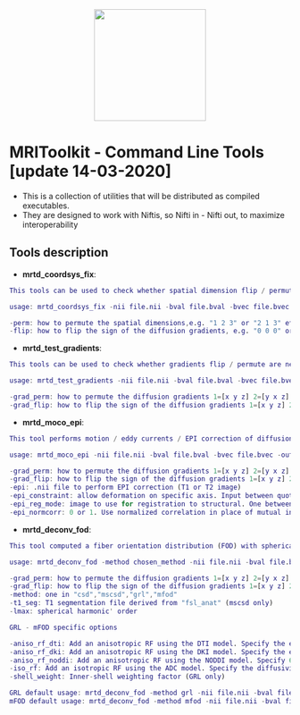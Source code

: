 <a href="https://github.com/delucaal/MRIToolkit"> 
<span style='align:center'> <img src="img/MRIToolkitLogo.png" style="width:200px;  display: block;  margin-left: auto;  margin-right: auto;"/> </span>
 </a> 
 
 # MRIToolkit - Command Line Tools [update 14-03-2020] 

- This is a collection of utilities that will be distributed as compiled executables.  
- They are designed to work with Niftis, so Nifti in - Nifti out, to maximize interoperability

## Tools description
- **mrtd_coordsys_fix**: 
```matlab
This tools can be used to check whether spatial dimension flip / permute are needed to properly process the given diffusion MRI data

usage: mrtd_coordsys_fix -nii file.nii -bval file.bval -bvec file.bvec -out screenshot_file_no_extension (other_options)

-perm: how to permute the spatial dimensions,e.g. "1 2 3" or "2 1 3" etc.
-flip: how to flip the sign of the diffusion gradients, e.g. "0 0 0" or "0 1 0" etc.
```
- **mrtd_test_gradients**: 
```matlab
This tools can be used to check whether gradients flip / permute are needed to properly process the given diffusion MRI data

usage: mrtd_test_gradients -nii file.nii -bval file.bval -bvec file.bvec -out screenshot_file_no_extension (other_options)

-grad_perm: how to permute the diffusion gradients 1=[x y z] 2=[y x z] 3=[z y x] 4=[x z y] =[y z x] 6=[z x y]
-grad_flip: how to flip the sign of the diffusion gradients 1=[x y z] 2=[-x y z] 3=[x -y z] 4=[x y -z]
```
- **mrtd_moco_epi**: 
```matlab
This tool performs motion / eddy currents / EPI correction of diffusion data.

usage: mrtd_moco_epi -nii file.nii -bval file.bval -bvec file.bvec -out corrected_file (other_options)

-grad_perm: how to permute the diffusion gradients 1=[x y z] 2=[y x z] 3=[z y x] 4=[x z y] =[y z x] 6=[z x y]
-grad_flip: how to flip the sign of the diffusion gradients 1=[x y z] 2=[-x y z] 3=[x -y z] 4=[x y -z]
-epi: .nii file to perform EPI correction (T1 or T2 image)
-epi_constraint: allow deformation on specific axis. Input between quotas "1 1 1"
-epi_reg_mode: image to use for registration to structural. One between "fa" (default), "b0", "dwis"
-epi_normcorr: 0 or 1. Use normalized correlation in place of mutual information to drive the registration.
```
- **mrtd_deconv_fod**: 
```matlab
This tool computed a fiber orientation distribution (FOD) with spherical deconvolution methods.

usage: mrtd_deconv_fod -method chosen_method -nii file.nii -bval file.bval -bvec file.bvec -out corrected_file.nii (other_options)

-grad_perm: how to permute the diffusion gradients 1=[x y z] 2=[y x z] 3=[z y x] 4=[x z y] =[y z x] 6=[z x y]
-grad_flip: how to flip the sign of the diffusion gradients 1=[x y z] 2=[-x y z] 3=[x -y z] 4=[x y -z]
-method: one in "csd","mscsd","grl","mfod"
-t1_seg: T1 segmentation file derived from "fsl_anat" (mscsd only)
-lmax: spherical harmonic' order

GRL - mFOD specific options

-aniso_rf_dti: Add an anisotropic RF using the DTI model. Specify the eigenvalues in ms2/um2 as "1.7 0.2 0.2"
-aniso_rf_dki: Add an anisotropic RF using the DKI model. Specify the eigenvalues in ms2/um2 and the mean kurtosis as "1.7 0.2 0.2 1" or "auto" to estimate from the data
-aniso_rf_noddi: Add an anisotropic RF using the NODDI model. Specify 6 parameters  "intra-cellular-volume free-diffusivity*10^9 watson-concentration isotropic-fraction isotropic-diffusivity b0-amplitude"
-iso_rf: Add an isotropic RF using the ADC model. Specify the diffusivity in um2/ms, as 0.7 for GM and 3 for CSF
-shell_weight: Inner-shell weighting factor (GRL only)

GRL default usage: mrtd_deconv_fod -method grl -nii file.nii -bval file.bval -bvec file.bvec -out corrected_file.nii -aniso_rf_dti "2.1 0 0" -iso_rf 0.7 -iso_rf 3
mFOD default usage: mrtd_deconv_fod -method mfod -nii file.nii -bval file.bval -bvec file.bvec -out corrected_file.nii -aniso_rf_dki "auto" -aniso_rf_noddi "0.4 1.7 1 0 3 1" -iso_rf 3
```